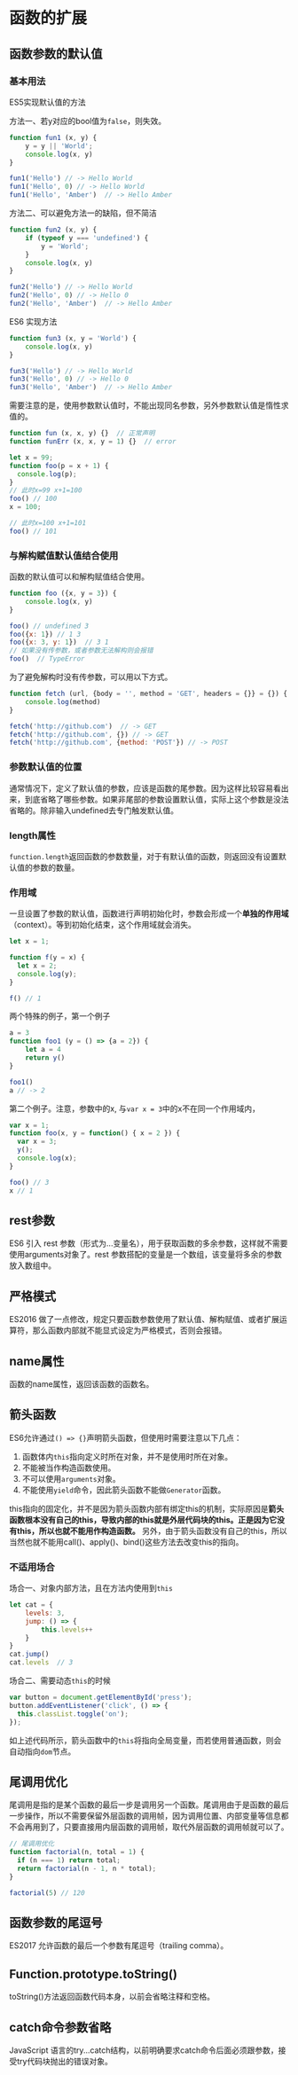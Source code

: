 # 函数的扩展

## 函数参数的默认值

### 基本用法

ES5实现默认值的方法

方法一、若y对应的bool值为`false`，则失效。
```js
function fun1 (x, y) {
    y = y || 'World';
    console.log(x, y)
}

fun1('Hello') // -> Hello World
fun1('Hello', 0) // -> Hello World
fun1('Hello', 'Amber')  // -> Hello Amber
```

方法二、可以避免方法一的缺陷，但不简洁
```js
function fun2 (x, y) {
    if (typeof y === 'undefined') {
        y = 'World';
    }
    console.log(x, y)
}

fun2('Hello') // -> Hello World
fun2('Hello', 0) // -> Hello 0
fun2('Hello', 'Amber')  // -> Hello Amber
```

ES6 实现方法

```js
function fun3 (x, y = 'World') {
    console.log(x, y)
}

fun3('Hello') // -> Hello World
fun3('Hello', 0) // -> Hello 0
fun3('Hello', 'Amber')  // -> Hello Amber
```

需要注意的是，使用参数默认值时，不能出现同名参数，另外参数默认值是惰性求值的。
```js
function fun (x, x, y) {}  // 正常声明
function funErr (x, x, y = 1) {}  // error

let x = 99;
function foo(p = x + 1) {
  console.log(p);
}
// 此时x=99 x+1=100
foo() // 100
x = 100;

// 此时x=100 x+1=101
foo() // 101

```

### 与解构赋值默认值结合使用

函数的默认值可以和解构赋值结合使用。

```js
function foo ({x, y = 3}) {
    console.log(x, y)
}

foo() // undefined 3
foo({x: 1}) // 1 3
foo({x: 3, y: 1})  // 3 1
// 如果没有传参数，或者参数无法解构则会报错
foo()  // TypeError
```

为了避免解构时没有传参数，可以用以下方式。

```js
function fetch (url, {body = '', method = 'GET', headers = {}} = {}) {
    console.log(method)
}

fetch('http://github.com')  // -> GET
fetch('http://github.com', {}) // -> GET
fetch('http://github.com', {method: 'POST'}) // -> POST
```


### 参数默认值的位置

通常情况下，定义了默认值的参数，应该是函数的尾参数。因为这样比较容易看出来，到底省略了哪些参数。如果非尾部的参数设置默认值，实际上这个参数是没法省略的。除非输入undefined去专门触发默认值。

### length属性

`function.length`返回函数的参数数量，对于有默认值的函数，则返回没有设置默认值的参数的数量。

### 作用域

一旦设置了参数的默认值，函数进行声明初始化时，参数会形成一个**单独的作用域**（context）。等到初始化结束，这个作用域就会消失。

```js
let x = 1;

function f(y = x) {
  let x = 2;
  console.log(y);
}

f() // 1
```

两个特殊的例子，第一个例子

```js
a = 3
function foo1 (y = () => {a = 2}) {
    let a = 4
    return y()
}

foo1()
a // -> 2
```

第二个例子。注意，参数中的x, 与`var x = 3`中的x不在同一个作用域内，

```js
var x = 1;
function foo(x, y = function() { x = 2 }) {
  var x = 3;
  y();
  console.log(x);
}

foo() // 3
x // 1
```
## rest参数

ES6 引入 rest 参数（形式为...变量名），用于获取函数的多余参数，这样就不需要使用arguments对象了。rest 参数搭配的变量是一个数组，该变量将多余的参数放入数组中。


## 严格模式

ES2016 做了一点修改，规定只要函数参数使用了默认值、解构赋值、或者扩展运算符，那么函数内部就不能显式设定为严格模式，否则会报错。

## name属性

函数的name属性，返回该函数的函数名。

## 箭头函数

ES6允许通过`() => {}`声明箭头函数，但使用时需要注意以下几点：
1. 函数体内`this`指向定义时所在对象，并不是使用时所在对象。
2. 不能被当作构造函数使用。
3. 不可以使用`arguments`对象。
4. 不能使用`yield`命令，因此箭头函数不能做`Generator`函数。

this指向的固定化，并不是因为箭头函数内部有绑定this的机制，实际原因是**箭头函数根本没有自己的this，导致内部的this就是外层代码块的this。正是因为它没有this，所以也就不能用作构造函数。** 另外，由于箭头函数没有自己的this，所以当然也就不能用call()、apply()、bind()这些方法去改变this的指向。

### 不适用场合

场合一、对象内部方法，且在方法内使用到`this`
```js
let cat = {
    levels: 3,
    jump: () => {
        this.levels++
    }
}
cat.jump()
cat.levels  // 3
```

场合二、需要动态`this`的时候
```js
var button = document.getElementById('press');
button.addEventListener('click', () => {
  this.classList.toggle('on');
});
```
如上述代码所示，箭头函数中的`this`将指向全局变量，而若使用普通函数，则会自动指向`dom`节点。


## 尾调用优化

尾调用是指的是某个函数的最后一步是调用另一个函数。尾调用由于是函数的最后一步操作，所以不需要保留外层函数的调用帧，因为调用位置、内部变量等信息都不会再用到了，只要直接用内层函数的调用帧，取代外层函数的调用帧就可以了。

```js
// 尾调用优化
function factorial(n, total = 1) {
  if (n === 1) return total;
  return factorial(n - 1, n * total);
}

factorial(5) // 120
```



## 函数参数的尾逗号

ES2017 允许函数的最后一个参数有尾逗号（trailing comma）。

## Function.prototype.toString()

toString()方法返回函数代码本身，以前会省略注释和空格。

## catch命令参数省略

JavaScript 语言的try...catch结构，以前明确要求catch命令后面必须跟参数，接受try代码块抛出的错误对象。